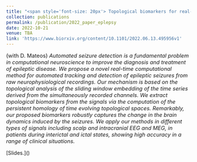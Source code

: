 ```yaml
---
title: "<span style='font-size: 20px'> Topological biomarkers for real-time detection of epileptic seizures."
collection: publications
permalink: /publication/2022_paper_eplepsy
date: 2022-10-21
venue: TBA
link: 'https://www.biorxiv.org/content/10.1101/2022.06.13.495956v1'
---
```


<p style="font-size:11pt;">
(with D. Mateos) <span style="font-size:11pt; font-style:italic"> 
Automated seizure detection is a fundamental problem in computational neuroscience to improve the diagnosis and treatment of epileptic disease.
We propose a novel real-time computational method for automated tracking
and detection of epileptic seizures from raw neurophysiological recordings. Our mechanism
is based on the topological analysis of the sliding window embedding of the time series derived from the simultaneously recorded channels. We extract topological biomarkers from the
signals via the computation of the persistent homology of time evolving topological spaces. Remarkably, our proposed biomarkers robustly captures the change in the brain dynamics induced by the seizures.
We apply our methods
in different types of signals including scalp and intracranial EEG and MEG, in patients
during interictal and ictal states, showing high accuracy in a range of clinical situations.
</span>
</p>
[Slides.]()
